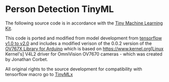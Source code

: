 # Person Detection TinyML 

The following source code is in accordance with the [Tiny Machine Learning Kit](https://github.com/AESD-Course-Project/AESD-Course-Project.github.io/blob/gh-pages/src/TinyML.md).

This code is ported and modified from model development from [tensorflow v1.0 to v2.0](https://github.com/AESD-Course-Project/AESD-Course-Project.github.io/issues/3) and  includes a modified verison of the 0.0.2 version of the [OV767X Library for Arduino](https://github.com/arduino-libraries/Arduino_OV767X) which is based on https://www.kernel.org[Linux Kernel's] V4L2 driver for OmniVision OV7670 cameras - which was created by Jonathan Corbet.

All original rights to the source development for compatibility with tensorflow macro go to [TinyMLx](http://www.tinymlx.org)


